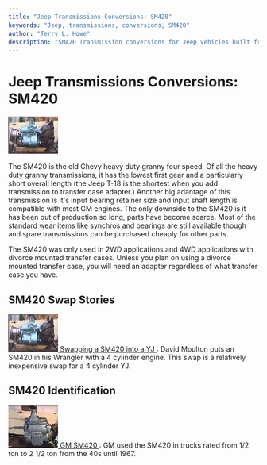 ```yaml
---
title: "Jeep Transmissions Conversions: SM420"
keywords: "Jeep, transmissions, conversions, SM420"
author: "Terry L. Howe"
description: "SM420 Transmission conversions for Jeep vehicles built from 1941 until the present including military, CJ, YJ, TJ, and other models."
---
```

# Jeep Transmissions Conversions: SM420

[![Transfer case adapter, transmission, bell housing](/images/transmission/updates/sm420yj/trans20_.jpg)](/images/transmission/updates/sm420yj/trans20.jpg) 

The SM420 is the old Chevy heavy duty granny four speed. Of all the heavy duty granny transmissions, it has the lowest first gear and a particularly short overall length (the Jeep T-18 is the shortest when you add transmission to transfer case adapter.) Another big adantage of this transmission is it's input bearing retainer size and input shaft length is compatible with most GM engines. The only downside to the SM420 is it has been out of production so long, parts have become scarce. Most of the standard wear items like synchros and bearings are still available though and spare transmissions can be purchased cheaply for other parts.

The SM420 was only used in 2WD applications and 4WD applications with divorce mounted transfer cases. Unless you plan on using a divorce mounted transfer case, you will need an adapter regardless of what transfer case you have.

## SM420 Swap Stories

![sm420](/images/transmission/updates/sm420yj/trans20_.jpg)[ Swapping a SM420 into a YJ ](/transmission/upgrades/sm420yj/): David Moulton puts an SM420 in his Wrangler with a 4 cylinder engine. This swap is a relatively inexpensive swap for a 4 cylinder YJ. 

## SM420 Identification

![sm420](/images/transmission/updates/sm420/4202_.jpg)[ GM SM420 ](/transmission/upgrades/gm/gmsm420id.html): GM used the SM420 in trucks rated from 1/2 ton to 2 1/2 ton from the 40s until 1967.